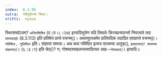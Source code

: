 ```yaml
---
index:  8.3.95
sutra:  गवियुधिभ्यां स्थिरः।
vritti:  nyasa
---
```


स्थिरशब्दोऽयम्? `अजिरशिशिर` (द।उ।८।२७) इत्यादिसूत्रेण यदि तिष्ठतेः किरच्प्रत्ययान्तो निपात्यते तदा `सात्पवाद्योः` (8.3.113) इति प्रतिषेधे प्राप्ते वचनम्()। अथाव्युत्पन्नमेव प्रातिपदिकं तदादित एवाप्राप्ते वचनम्()। `गविष्ठिरः, गुधिष्ठिरः` इति। संज्ञायां समासः। अथ कथं गविष्ठिर इत्यत्र सञ्चम्या अलुक्(), `हलदन्तात्? सप्तम्याः संज्ञायाम्()` (६।३।९) इति चेत्()? न; गोशब्दस्याहलन्तत्वादित्यत आह--`गोशब्दात्()` इत्यादि॥
